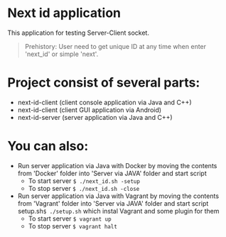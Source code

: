 
# Next id application
This application for testing Server-Client socket.
> Prehistory: 
> User need to get unique ID at any time when enter 'next_id' or simple 'next'.

# Project consist of several parts:
- next-id-client (client console application via Java and C++)
- next-id-client (client GUI application via Android)
- next-id-server (server application via Java and C++)
# You can also:
  - Run server application via Java with Docker by moving the contents from  'Docker' folder into 'Server via JAVA' folder and start script 
    - To start server ```$ ./next_id.sh -setup```
    - To stop server ```$ ./next_id.sh -close```
  - Run server application via Java with Vagrant by moving the contents from  'Vagrant' folder into 'Server via JAVA' folder and start script setup.sh```$ ./setup.sh``` which instal Vagrant and some plugin for them 
    - To start server ```$ vagrant up```
    - To stop server ```$ vagrant halt```